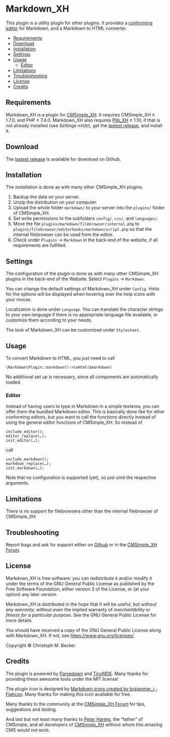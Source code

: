 # Markdown_XH

This plugin is a utility plugin for other plugins. It provides a
[conforming editor](https://wiki.cmsimple-xh.org/archiv/doku.php/plugin_interfaces#editors)
for Markdown, and a Markdown to HTML converter.

- [Requirements](#requirements)
- [Download](#download)
- [Installation](#installation)
- [Settings](#settings)
- [Usage](#usage)
  - [Editor](#editor)
- [Limitations](#limitations)
- [Troubleshooting](#troubleshooting)
- [License](#license)
- [Credits](#credits)

## Requirements

Markdown_XH is a plugin for [CMSimple_XH](https://cmsimple-xh.org/).
It requires CMSimple_XH ≥ 1.7.0, and PHP ≥ 7.4.0.
Markdown_XH also requires [Plib_XH](https://github.com/cmb69/plib_xh) ≥ 1.10;
if that is not already installed (see *Settings*→*Info*),
get the [lastest release](https://github.com/cmb69/plib_xh/releases/latest),
and install it.

## Download

The [lastest release](https://github.com/cmb69/markdown_xh/releases/latest)
is available for download on Github.

## Installation

The installation is done as with many other CMSimple_XH plugins.

1. Backup the data on your server.
1. Unzip the distribution on your computer.
1. Upload the whole folder `markdown/` to your server into
   the `plugins/` folder of CMSimple_XH.
1. Set write permissions to the subfolders `config/`, `css/`, and
   `languages/`.
1. Move the file `plugins/markdown/filebrowser/internal.php` to
   `plugins/filebrowser/editorhooks/markdown/script.php` so that the internal
   filebrowser can be used from the editor.
1. Check under `Plugins` → `Markdown` in the back-end of the website,
   if all requirements are fulfilled.

## Settings

The configuration of the plugin is done as with many other
CMSimple_XH plugins in the back-end of the Website. Select
`Plugins` → `Markdown`.

You can change the default settings of Markdown_XH under
`Config`. Hints for the options will be displayed when hovering
over the help icons with your mouse.

Localization is done under `Language`. You can translate the
character strings to your own language if there is no appropriate
language file available, or customize them according to your
needs.

The look of Markdown_XH can be customized under `Stylesheet`.

## Usage

To convert Markdown to HTML, you just need to call

    \Markdown\Plugin::markdown()->toHtml($markdown)

No additional set up is necessary, since all components are automatically loaded.

### Editor

Instead of having users to type in Markdown in a simple textarea, you can offer them
the bundled Markdown editor.  This is basically done like for other conforming editors,
but you want to call the functions directly instead of using the general editor
functions of CMSimple_XH.  So instead of

    include_editor();
    editor_replace(…);
    init_editor(…);

call

    include_markdown();
    markdown_replace(…);
    init_markdown(…);


Note that no configuration is supported (yet), so just omit the respective
arguments.

## Limitations

There is no support for filebrowsers other than the internal filebrowser of
CMSimple_XH.

## Troubleshooting

Report bugs and ask for support either on
[Github](https://github.com/cmb69/markdown_xh/issues)
or in the [CMSimple_XH Forum](https://cmsimpleforum.com/).

## License

Markdown_XH is free software: you can redistribute it and/or modify
it under the terms of the GNU General Public License as published by
the Free Software Foundation, either version 3 of the License, or
(at your option) any later version.

Markdown_XH is distributed in the hope that it will be useful,
but *without any warranty*; without even the implied warranty of
*merchantibility* or *fitness for a particular purpose*. See the
GNU General Public License for more details.

You should have received a copy of the GNU General Public License
along with Markdown_XH.  If not, see <https://www.gnu.org/licenses/>.

Copyright © Christoph M. Becker

## Credits

The plugin is powered by [Parsedown](https://parsedown.org/) and
[TinyMDE](https://jefago.github.io/tiny-markdown-editor/).
Many thanks for providing these awesome tools under the MIT license!

The plugin icon is designed by
[Markdown icons created by brajaomar_j - Flaticon](https://www.flaticon.com/free-icons/markdown).
Many thanks for making this icon available for free.

Many thanks to the community at the
[CMSimple_XH Forum](https://www.cmsimpleforum.com/) for tips, suggestions
and testing.

And last but not least many thanks to [Peter Harteg](httsp://www.harteg.dk),
the “father” of CMSimple,
and all developers of [CMSimple_XH](https://www.cmsimple-xh.org)
without whom this amazing CMS would not exist.
